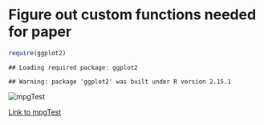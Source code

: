 # Figure out custom functions needed for paper


```r
require(ggplot2)
```

```
## Loading required package: ggplot2
```

```
## Warning: package 'ggplot2' was built under R version 2.15.1
```



![mpgTest](figure/mpgTest.svg) 

<a id="mpgTest"></a>
[Link to mpgTest](#mpgTest)
